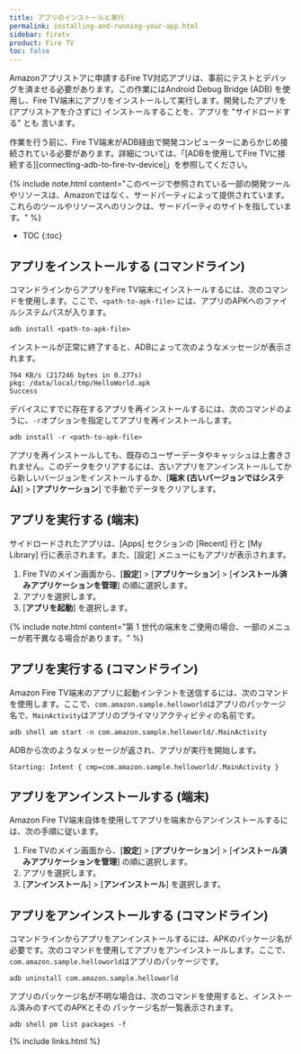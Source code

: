 ```yaml
---
title: アプリのインストールと実行
permalink: installing-and-running-your-app.html
sidebar: firetv
product: Fire TV
toc: false
---
```


Amazonアプリストアに申請するFire TV対応アプリは、事前にテストとデバッグを済ませる必要があります。この作業にはAndroid Debug Bridge (ADB) を使用し、Fire TV端末にアプリをインストールして実行します。開発したアプリを (アプリストアを介さずに) インストールすることを、アプリを "サイドロードする" とも
言います。 

作業を行う前に、Fire TV端末がADB経由で開発コンピューターにあらかじめ接続されている必要があります。詳細については、「[ADBを使用してFire TVに接続する][connecting-adb-to-fire-tv-device]」を参照してください。

{% include note.html content="このページで参照されている一部の開発ツールやリソースは、Amazonではなく、サードパーティによって提供されています。これらのツールやリソースへのリンクは、サードパーティのサイトを指しています。" %}

* TOC
{:toc}

## アプリをインストールする (コマンドライン)

コマンドラインからアプリをFire TV端末にインストールするには、次のコマンドを使用します。ここで、`<path-to-apk-file>` には、アプリのAPKへのファイルシステムパスが入ります。

```
adb install <path-to-apk-file>
```

インストールが正常に終了すると、ADBによって次のようなメッセージが表示されます。

```
764 KB/s (217246 bytes in 0.277s)
pkg: /data/local/tmp/HelloWorld.apk
Success
```

デバイスにすでに存在するアプリを再インストールするには、次のコマンドのように、`-r`オプションを指定してアプリを再インストールします。

```
adb install -r <path-to-apk-file>
```

アプリを再インストールしても、既存のユーザーデータやキャッシュは上書きされません。このデータをクリアするには、古いアプリをアンインストールしてから新しいバージョンをインストールするか、[**端末 (古いバージョンではシステム)**] > [**アプリケーション**] で手動でデータをクリアします。

## アプリを実行する (端末)

サイドロードされたアプリは、[Apps] セクションの [Recent] 行と [My Library] 行に表示されます。また、[設定] メニューにもアプリが表示されます。

1.  Fire TVのメイン画面から、[**設定**] > [**アプリケーション**] > [**インストール済みアプリケーションを管理**] の順に選択します。
2. アプリを選択します。
3.  [**アプリを起動**] を選択します。

{% include note.html content="第 1 世代の端末をご使用の場合、一部のメニューが若干異なる場合があります。" %}

## アプリを実行する (コマンドライン)

Amazon Fire TV端末のアプリに起動インテントを送信するには、次のコマンドを使用します。ここで、`com.amazon.sample.helloworld`はアプリのパッケージ名で、`MainActivity`はアプリのプライマリアクティビティの名前です。

```
adb shell am start -n com.amazon.sample.helloworld/.MainActivity
```

ADBから次のようなメッセージが返され、アプリが実行を開始します。

```
Starting: Intent { cmp=com.amazon.sample.helloworld/.MainActivity }
```

## アプリをアンインストールする (端末)

Amazon Fire TV端末自体を使用してアプリを端末からアンインストールするには、次の手順に従います。

1.  Fire TVのメイン画面から、[**設定**] > [**アプリケーション**] > [**インストール済みアプリケーションを管理**] の順に選択します。
2. アプリを選択します。
3.  [**アンインストール**] > [**アンインストール**] を選択します。


## アプリをアンインストールする (コマンドライン)

コマンドラインからアプリをアンインストールするには、APKのパッケージ名が必要です。次のコマンドを使用してアプリをアンインストールします。ここで、`com.amazon.sample.helloworld`はアプリのパッケージです。

```
adb uninstall com.amazon.sample.helloworld
```

アプリのパッケージ名が不明な場合は、次のコマンドを使用すると、インストール済みのすべてのAPKとその
パッケージ名が一覧表示されます。

```
adb shell pm list packages -f
```

{% include links.html %}

